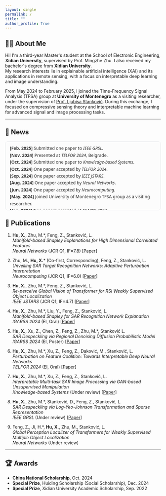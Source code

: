 ```yaml
---
layout: single
permalink: /
title: ""
author_profile: True
---
```


<style>
.page__title { display: none; }
</style>


## 🧑‍💻 About Me

Hi! I'm a third-year Master's student at the School of Electronic Engineering, **Xidian University**, supervised by Prof. Mingzhe Zhu. I also received my bachelor's degree from **Xidian University**.  
My research interests lie in explainable artificial intelligence (XAI) and its applications in remote sensing, with a focus on interpretable deep learning and image understanding.  

From May 2024 to February 2025, I joined the Time-Frequency Signal Analysis (TFSA) group at **University of Montenegro** as a visiting researcher, under the supervision of [Prof. Ljubisa Stanković](https://tfsa.ucg.ac.me/ljubisa.html). During this exchange, I focused on compressive sensing theory and interpretable machine learning for advanced signal and image processing tasks.


---

## 📰 News

<div style="max-height: 200px; overflow-y: auto; padding: 0.75em 1em; border: 1px solid #e1e4e8; border-radius: 8px; background-color: #fcfcfc; font-family: 'Segoe UI', 'Helvetica Neue', sans-serif; font-size: 14px; line-height: 1.6; color: #333;">

<ul style="list-style-type: none; padding-left: 0; margin: 0;">
  <li><b>[Feb. 2025]</b> Submitted one paper to <i>IEEE GRSL</i>.</li>
  <li><b>[Nov. 2024]</b> Presented at <i>TELFOR 2024</i>, Belgrade.</li>
  <li><b>[Oct. 2024]</b> Submitted one paper to <i>Knowledge-based Systems</i>.</li>
  <li><b>[Oct. 2024]</b> One paper accepted by <i>TELFOR 2024</i>.</li>
  <li><b>[Sep. 2024]</b> One paper accepted by <i>IEEE JSTARS</i>.</li>
  <li><b>[Aug. 2024]</b> One paper accepted by <i>Neural Networks</i>.</li>
  <li><b>[Jun. 2024]</b> One paper accepted by <i>Neurocomputing</i>.</li>
  <li><b>[May. 2024]</b> Joined University of Montenegro TFSA group as a visiting researcher.</li>
  <li><b>[Jan. 2024]</b> Two papers accepted at <i>IGARSS 2024</i>.</li>
</ul>

</div>



## 📄 Publications

1. **Hu, X.**, Zhu, M.*, Feng, Z., Stanković, L.  
   *Manifold-based Shapley Explanations for High Dimensional Correlated Features*  
   _Neural Networks_ (JCR Q1, IF=7.8) [[Paper](https://doi.org/10.1016/j.neunet.2024.106634)]

2. Zhu, M., **Hu, X.*** (Co-first, Corresponding), Feng, Z., Stanković, L.  
   *Unveiling SAR Target Recognition Networks: Adaptive Perturbation Interpretation*  
   _Neurocomputing_ (JCR Q1, IF=6.0) [[Paper](https://doi.org/10.1016/j.neucom.2024.128137)]

3. **Hu, X.**, Zhu, M.*, Feng, Z., Stanković, L.  
   *Re-perceive Global Vision of Transformer for RSI Weakly Supervised Object Localization*  
   _IEEE JSTARS_ (JCR Q1, IF=4.7) [[Paper](https://ieeexplore.ieee.org/document/10678922)]

4. **Hu, X.**, Zhu, M.*, Liu, Y., Feng, Z., Stanković, L.  
   *Manifold-based Shapley for SAR Recognition Network Explanation*  
   _IGARSS 2024_ (EI, Oral) [[Paper](https://ieeexplore.ieee.org/document/10642512)]

5. **Hu, X.**, Xu, Z., Chen, Z., Feng, Z., Zhu, M.*, Stanković L.  
   *SAR Despeckling via Regional Denoising Diffusion Probabilistic Model*  
   _IGARSS 2024_ (EI, Poster) [[Paper](https://ieeexplore.ieee.org/document/10641283)]

6. **Hu, X.**, Zhu, M.*, Xu, Z., Feng, Z., Daković, M., Stanković, L.  
   *Perturbation on Feature Coalition: Towards Interpretable Deep Neural Networks*  
   _TELFOR 2024_ (EI, Oral) [[Paper](https://arxiv.org/pdf/2408.13397)]

7. **Hu, X.**, Zhu, M.*, Xu, Z., Feng, Z., Stanković, L.  
   *Interpretable Multi-task SAR Image Processing via GAN-based Unsupervised Manipulation*  
   _Knowledge-based Systems_ (Under review) [[Paper](https://arxiv.org/pdf/2408.01553)]

8. **Hu, X.**, Zhu, M.*, Stanković, D., Feng, Z., Stanković, L.  
   *SAR Despeckling via Log-Yeo-Johnson Transformation and Sparse Representation*  
   _IEEE GRSL_ (Under review) [[Paper](https://arxiv.org/pdf/2412.18121)]

9. Feng, Z., Ji, H.*, **Hu, X.**, Zhu, M., Stanković, L.  
   *Global Perception Localizer of Transformers for Weakly Supervised Multiple Object Localization*  
   _Neural Networks_ (Under review)

---

## 🏆 Awards

- **China National Scholarship**, Oct. 2024
- **Special Prize**, Huiding Scholarship (Social Scholarship), Dec. 2024
- **Special Prize**, Xidian University Academic Scholarship, Sep. 2022

